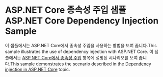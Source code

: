 # <a name="aspnet-core-dependency-injection-sample"></a><span data-ttu-id="1b153-101">ASP.NET Core 종속성 주입 샘플</span><span class="sxs-lookup"><span data-stu-id="1b153-101">ASP.NET Core Dependency Injection Sample</span></span>

<span data-ttu-id="1b153-102">이 샘플에서는 ASP.NET Core에서 종속성 주입을 사용하는 방법을 보여 줍니다.</span><span class="sxs-lookup"><span data-stu-id="1b153-102">This sample illustrates the use of dependency injection with ASP.NET Core.</span></span> <span data-ttu-id="1b153-103">이 샘플에서는 [ASP.NET Core에서 종속성 주입](https://docs.microsoft.com/aspnet/core/fundamentals/dependency-injection) 항목에 설명된 시나리오를 보여 줍니다.</span><span class="sxs-lookup"><span data-stu-id="1b153-103">This sample demonstrates the scenario described in the [Dependency injection in ASP.NET Core](https://docs.microsoft.com/aspnet/core/fundamentals/dependency-injection) topic.</span></span>
